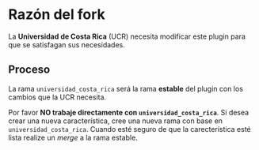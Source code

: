 # Razón del fork
La **Universidad de Costa Rica** (UCR) necesita modificar este plugin para que se satisfagan sus necesidades.

## Proceso
La rama `universidad_costa_rica` será la rama **estable** del plugin con los cambios que la UCR necesita.

Por favor **NO trabaje directamente con `universidad_costa_rica`**.
Si desea crear una nueva característica, cree una nueva rama con base en `universidad_costa_rica`. Cuando esté seguro de que la carecterística esté lista realize un *merge* a la rama estable.
